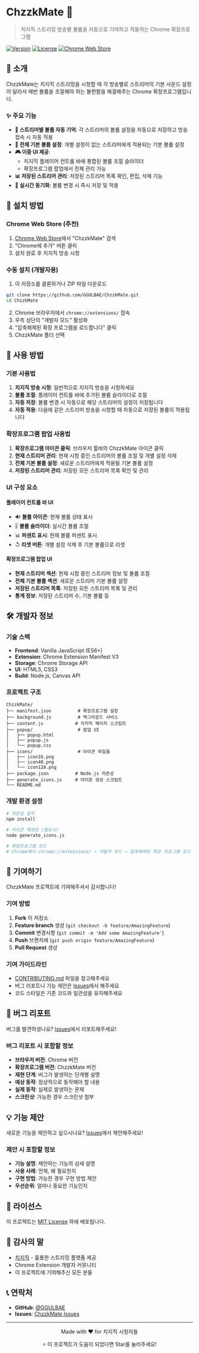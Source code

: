 # ChzzkMate 🎵

> 치지직 스트리밍 방송별 볼륨을 자동으로 기억하고 적용하는 Chrome 확장프로그램

[![Version](https://img.shields.io/badge/version-1.0.0-brightgreen.svg)](https://github.com/GGULBAE/ChzzkMate)
[![License](https://img.shields.io/badge/license-MIT-blue.svg)](LICENSE)
[![Chrome Web Store](https://img.shields.io/badge/Chrome%20Web%20Store-Install-brightgreen.svg)](https://chrome.google.com/webstore)

## 📖 소개

ChzzkMate는 치지직 스트리밍을 시청할 때 각 방송별로 스트리머의 기본 사운드 설정이 달라서 매번 볼륨을 조절해야 하는 불편함을 해결해주는 Chrome 확장프로그램입니다.

### ✨ 주요 기능

- **🎯 스트리머별 볼륨 자동 기억**: 각 스트리머의 볼륨 설정을 자동으로 저장하고 방송 접속 시 자동 적용
- **🔧 전체 기본 볼륨 설정**: 개별 설정이 없는 스트리머에게 적용되는 기본 볼륨 설정
- **🎮 이중 UI 제공**: 
  - 치지직 플레이어 컨트롤 바에 통합된 볼륨 조절 슬라이더
  - 확장프로그램 팝업에서 전체 관리 가능
- **📊 저장된 스트리머 관리**: 저장된 스트리머 목록 확인, 편집, 삭제 기능
- **🔄 실시간 동기화**: 볼륨 변경 시 즉시 저장 및 적용

## 🚀 설치 방법

### Chrome Web Store (추천)
1. [Chrome Web Store](https://chrome.google.com/webstore)에서 "ChzzkMate" 검색
2. "Chrome에 추가" 버튼 클릭
3. 설치 완료 후 치지직 방송 시청

### 수동 설치 (개발자용)
1. 이 저장소를 클론하거나 ZIP 파일 다운로드
```bash
git clone https://github.com/GGULBAE/ChzzkMate.git
cd ChzzkMate
```

2. Chrome 브라우저에서 `chrome://extensions/` 접속
3. 우측 상단의 "개발자 모드" 활성화
4. "압축해제된 확장 프로그램을 로드합니다" 클릭
5. ChzzkMate 폴더 선택

## 📱 사용 방법

### 기본 사용법
1. **치지직 방송 시청**: 일반적으로 치지직 방송을 시청하세요
2. **볼륨 조절**: 플레이어 컨트롤 바에 추가된 볼륨 슬라이더로 조절
3. **자동 저장**: 볼륨 변경 시 자동으로 해당 스트리머의 설정이 저장됩니다
4. **자동 적용**: 다음에 같은 스트리머 방송을 시청할 때 자동으로 저장된 볼륨이 적용됩니다

### 확장프로그램 팝업 사용법
1. **확장프로그램 아이콘 클릭**: 브라우저 툴바의 ChzzkMate 아이콘 클릭
2. **현재 스트리머 관리**: 현재 시청 중인 스트리머의 볼륨 조절 및 개별 설정 삭제
3. **전체 기본 볼륨 설정**: 새로운 스트리머에게 적용될 기본 볼륨 설정
4. **저장된 스트리머 관리**: 저장된 모든 스트리머 목록 확인 및 관리

### UI 구성 요소

#### 플레이어 컨트롤 바 UI
- 🔊 **볼륨 아이콘**: 현재 볼륨 상태 표시
- 🎚️ **볼륨 슬라이더**: 실시간 볼륨 조절
- 📊 **퍼센트 표시**: 현재 볼륨 퍼센트 표시
- ↺ **리셋 버튼**: 개별 설정 삭제 후 기본 볼륨으로 리셋

#### 확장프로그램 팝업 UI
- **현재 스트리머 섹션**: 현재 시청 중인 스트리머 정보 및 볼륨 조절
- **전체 기본 볼륨 섹션**: 새로운 스트리머 기본 볼륨 설정
- **저장된 스트리머 목록**: 저장된 모든 스트리머 목록 및 관리
- **통계 정보**: 저장된 스트리머 수, 기본 볼륨 등

## 🛠️ 개발자 정보

### 기술 스택
- **Frontend**: Vanilla JavaScript (ES6+)
- **Extension**: Chrome Extension Manifest V3
- **Storage**: Chrome Storage API
- **UI**: HTML5, CSS3
- **Build**: Node.js, Canvas API

### 프로젝트 구조
```
ChzzkMate/
├── manifest.json          # 확장프로그램 설정
├── background.js          # 백그라운드 서비스
├── content.js            # 치지직 페이지 스크립트
├── popup/                 # 팝업 UI
│   ├── popup.html
│   ├── popup.js
│   └── popup.css
├── icons/                 # 아이콘 파일들
│   ├── icon16.png
│   ├── icon48.png
│   └── icon128.png
├── package.json          # Node.js 의존성
├── generate_icons.js     # 아이콘 생성 스크립트
└── README.md
```

### 개발 환경 설정
```bash
# 의존성 설치
npm install

# 아이콘 재생성 (필요시)
node generate_icons.js

# 확장프로그램 로드
# Chrome에서 chrome://extensions/ → 개발자 모드 → 압축해제된 확장 프로그램 로드
```

## 🤝 기여하기

ChzzkMate 프로젝트에 기여해주셔서 감사합니다! 

### 기여 방법
1. **Fork** 이 저장소
2. **Feature branch** 생성 (`git checkout -b feature/AmazingFeature`)
3. **Commit** 변경사항 (`git commit -m 'Add some AmazingFeature'`)
4. **Push** 브랜치에 (`git push origin feature/AmazingFeature`)
5. **Pull Request** 생성

### 기여 가이드라인
- [CONTRIBUTING.md](CONTRIBUTING.md) 파일을 참고해주세요
- 버그 리포트나 기능 제안은 [Issues](https://github.com/GGULBAE/ChzzkMate/issues)에서 해주세요
- 코드 스타일은 기존 코드와 일관성을 유지해주세요

## 🐛 버그 리포트

버그를 발견하셨나요? [Issues](https://github.com/GGULBAE/ChzzkMate/issues)에서 리포트해주세요!

### 버그 리포트 시 포함할 정보
- **브라우저 버전**: Chrome 버전
- **확장프로그램 버전**: ChzzkMate 버전
- **재현 단계**: 버그가 발생하는 단계별 설명
- **예상 동작**: 정상적으로 동작해야 할 내용
- **실제 동작**: 실제로 발생하는 문제
- **스크린샷**: 가능한 경우 스크린샷 첨부

## 💡 기능 제안

새로운 기능을 제안하고 싶으시나요? [Issues](https://github.com/GGULBAE/ChzzkMate/issues)에서 제안해주세요!

### 제안 시 포함할 정보
- **기능 설명**: 제안하는 기능의 상세 설명
- **사용 사례**: 언제, 왜 필요한지
- **구현 방법**: 가능한 경우 구현 방법 제안
- **우선순위**: 얼마나 중요한 기능인지

## 📄 라이선스

이 프로젝트는 [MIT License](LICENSE) 하에 배포됩니다.

## 🙏 감사의 말

- [치지직](https://chzzk.naver.com) - 훌륬한 스트리밍 플랫폼 제공
- Chrome Extension 개발자 커뮤니티
- 이 프로젝트에 기여해주신 모든 분들

## 📞 연락처

- **GitHub**: [@GGULBAE](https://github.com/GGULBAE)
- **Issues**: [ChzzkMate Issues](https://github.com/GGULBAE/ChzzkMate/issues)

---

<div align="center">
  <p>Made with ❤️ for 치지직 시청자들</p>
  <p>⭐ 이 프로젝트가 도움이 되었다면 Star를 눌러주세요!</p>
</div>
